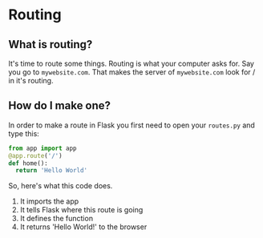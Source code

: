 # Routing
## What is routing?
It's time to route some things. Routing is what your computer asks for. Say you go to ```mywebsite.com```. That makes the server of ```mywebsite.com``` look for / in it's routing.
## How do I make one?
In order to make a route in Flask you first need to open your ```routes.py``` and type this:
```python
from app import app
@app.route('/')
def home():
  return 'Hello World'
```
So, here's what this code does.
1. It imports the app
2. It tells Flask where this route is going
3. It defines the function 
4. It returns 'Hello World!' to the browser
